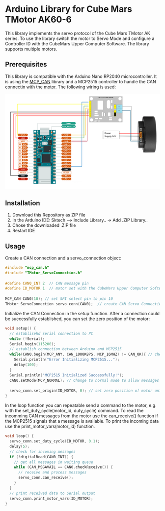 # Arduino Library for Cube Mars TMotor AK60-6

This library implements the servo protocol of the Cube Mars TMotor AK series. To use the library switch the motor to Servo Mode and configure a Controller ID with the CubeMars Upper Computer Software. The library supports multiple motors.

## Prerequisites
This library is compatible with the Arduino Nano RP2040 microcontroller. It is using the [MCP_CAN](https://github.com/coryjfowler/MCP_CAN_lib) library and a MCP2515 controller to handle the CAN connectin with the motor. The following wiring is used:

![plot](basic_wiring.png)

## Installation
1. Download this Repository as ZIP file
2. In the Arduino IDE: Sktech --> Include Library.. -> Add .ZIP Library..
3. Chose the downloaded .ZIP file
4. Restart IDE

## Usage
Create a CAN connection and a servo_connection object:
```C++
#include "mcp_can.h"
#include "TMotor_ServoConnection.h"

#define CAN0_INT 2  // CAN message pin
#define ID_MOTOR 1  // motor set with the CubeMars Upper Computer Software

MCP_CAN CAN0(10); // set SPI select pin to pin 10
TMotor_ServoConnection servo_conn(CAN0);  // create CAN Servo Connection
```

Initialize the CAN Connection in the setup function. After a connection could be successfully established, you can set the zero position of the motor:
```C++
void setup() {
  // establisehd serial connection to PC
  while (!Serial);
  Serial.begin(115200);
  // establish connection between Arduino and MCP2515
  while(CAN0.begin(MCP_ANY, CAN_1000KBPS, MCP_16MHZ) != CAN_OK){ // check if conenction could be establisehd; retry if not
    Serial.println("Error Initializing MCP2515...");
    delay(100);
  } 
  Serial.println("MCP2515 Initialized Successfully!");
  CAN0.setMode(MCP_NORMAL); // Change to normal mode to allow messages to be transmitted

  servo_conn.set_origin(ID_MOTOR, 0); // set zero position of motor until power-off
}
```

In the loop function you can repeatable send a command to the motor, e.g. with the set_duty_cycle(motor_id, duty_cycle) command. To read the incomming CAN messages from the motor use the can_receive() function if the MCP2515 signals that a message is available. To print the incoming data use the print_motor_vars(motor_id) function.
```C++
void loop() {
  servo_conn.set_duty_cycle(ID_MOTOR, 0.1);
  delay(5);
  // check for incoming messages
  if (!digitalRead(CAN0_INT)) {
    // get all messages in waiting queue
    while (CAN_MSGAVAIL == CAN0.checkReceive()) {
      // receive and process messages
      servo_conn.can_receive();
    }
  }
  // print received data to Serial output
  servo_conn.print_motor_vars(ID_MOTOR);
}
```
